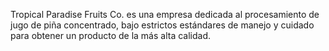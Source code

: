 Tropical Paradise Fruits Co. es una empresa dedicada al procesamiento de jugo de piña concentrado, bajo estrictos estándares de manejo y cuidado para obtener un producto de la más alta calidad.
